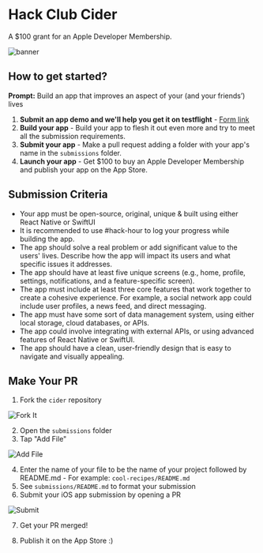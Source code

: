 # Hack Club Cider

A $100 grant for an Apple Developer Membership.

![banner](/website/public/banner.png)

## How to get started?

**Prompt:** Build an app that improves an aspect of your (and your friends’) lives

1. **Submit an app demo and we'll help you get it on testflight** - [Form link](https://forms.hackclub.com/t/jALEZHqGE2us)
2. **Build your app** - Build your app to flesh it out even more and try to meet all the submission requirements.
3. **Submit your app** - Make a pull request adding a folder with your app's name in the `submissions` folder.
4. **Launch your app** - Get $100 to buy an Apple Developer Membership and publish your app on the App Store.

## Submission Criteria

- Your app must be open-source, original, unique & built using either React Native or SwiftUI
- It is recommended to use #hack-hour to log your progress while building the app.
- The app should solve a real problem or add significant value to the users' lives. Describe how the app will impact its users and what specific issues it addresses.
- The app should have at least five unique screens (e.g., home, profile, settings, notifications, and a feature-specific screen).
- The app must include at least three core features that work together to create a cohesive experience. For example, a social network app could include user profiles, a news feed, and direct messaging.
- The app must have some sort of data management system, using either local storage, cloud databases, or APIs.
- The app could involve integrating with external APIs, or using advanced features of React Native or SwiftUI.
- The app should have a clean, user-friendly design that is easy to navigate and visually appealing.

## Make Your PR

1. Fork the `cider` repository

![Fork It](https://cloud-pz98zz1cr-hack-club-bot.vercel.app/0image.png)

2. Open the `submissions` folder
3. Tap "Add File"

![Add File](https://raw.githubusercontent.com/hackclub/OnBoard/main/docs/images/directions/add-file.png)

4. Enter the name of your file to be the name of your project followed by README.md - For example: `cool-recipes/README.md`
5. See `submissions/README.md` to format your submission
6. Submit your iOS app submission by opening a PR

![Submit](https://cloud-be0cahfru-hack-club-bot.vercel.app/0screenshot_2024-04-15_at_8.31.39_am.png)

7. Get your PR merged!

8. Publish it on the App Store :)
